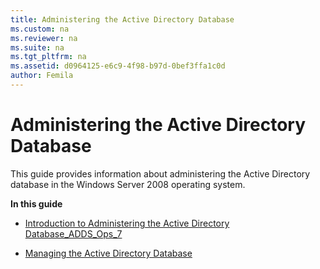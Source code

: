 ```yaml
---
title: Administering the Active Directory Database
ms.custom: na
ms.reviewer: na
ms.suite: na
ms.tgt_pltfrm: na
ms.assetid: d0964125-e6c9-4f98-b97d-0bef3ffa1c0d
author: Femila
---
```

# Administering the Active Directory Database
  This guide provides information about administering the Active Directory database in the Windows Server 2008 operating system.  
  
 **In this guide**  
  
-   [Introduction to Administering the Active Directory Database_ADDS_Ops_7](../Topic/Introduction-to-Administering-the-Active-Directory-Database_ADDS_Ops_7.md)  
  
-   [Managing the Active Directory Database](../Topic/Managing-the-Active-Directory-Database.md)  
  
  